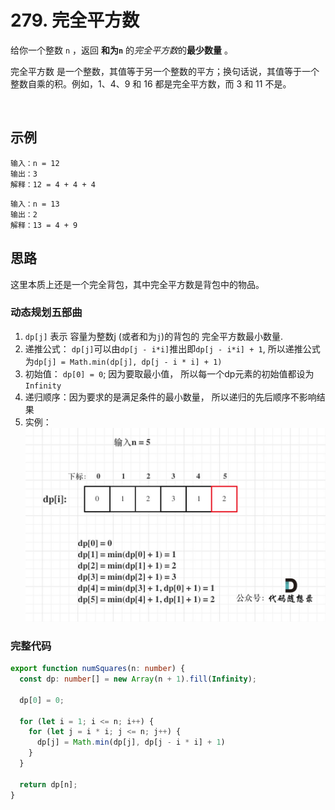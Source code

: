 # 279. 完全平方数

给你一个整数 `n` ，返回 **和为`n`** 的*完全平方数*的**最少数量** 。

完全平方数 是一个整数，其值等于另一个整数的平方；换句话说，其值等于一个整数自乘的积。例如，1、4、9 和 16 都是完全平方数，而 3 和 11 不是。

 

## 示例

```
输入：n = 12
输出：3 
解释：12 = 4 + 4 + 4
```

```
输入：n = 13
输出：2
解释：13 = 4 + 9
```

## 思路 

这里本质上还是一个完全背包，其中完全平方数是背包中的物品。 

### 动态规划五部曲 

1. `dp[j]` 表示 容量为整数j (或者和为`j`)的背包的 完全平方数最小数量. 
2. 递推公式： `dp[j]`可以由`dp[j - i*i]`推出即`dp[j - i*i] + 1`, 所以递推公式为`dp[j] = Math.min(dp[j], dp[j - i * i] + 1)`
3. 初始值： `dp[0] = 0`; 因为要取最小值， 所以每一个dp元素的初始值都设为`Infinity` 
4. 递归顺序：因为要求的是满足条件的最小数量， 所以递归的先后顺序不影响结果
5. 实例： 
  ![279-example](/static/img/dp/279.jpg)


### 完整代码
```typescript
export function numSquares(n: number) {
  const dp: number[] = new Array(n + 1).fill(Infinity);

  dp[0] = 0;

  for (let i = 1; i <= n; i++) {
    for (let j = i * i; j <= n; j++) {
      dp[j] = Math.min(dp[j], dp[j - i * i] + 1)
    }
  }

  return dp[n];
}
```

  